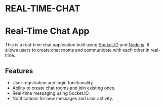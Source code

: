 # REAL-TIME-CHAT
# Real-Time Chat App

This is a real-time chat application built using [Socket.IO](https://socket.io/) and [Node.js](https://nodejs.org/). It allows users to create chat rooms and communicate with each other in real-time.

## Features

- User registration and login functionality.
- Ability to create chat rooms and join existing ones.
- Real-time messaging using Socket.IO.
- Notifications for new messages and user activity.



